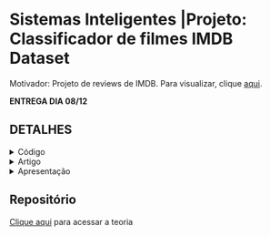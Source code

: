 # Sistemas Inteligentes |Projeto: Classificador de filmes IMDB Dataset
Motivador: Projeto de reviews de IMDB. Para visualizar, clique [aqui](https://www.kaggle.com/datasets/lakshmi25npathi/imdb-dataset-of-50k-movie-reviews/data/).

**ENTREGA DIA 08/12**

## DETALHES
<details> <summary> Código </summary>
Instruções para o Código
O código deve estar devidamente comentado e a sua organização será considerada na avaliação. E códigos acompanhados de uma boa documentação podem receber um bônus na nota. 

  ```mermaid
  graph TD;
      SILVER-->GOLD;
  ```

</details>

<details> <summary> Artigo </summary>
Instruções Gerais

O trabalho deve ter um objetivo bastante claro e deve envolver ao menos um  dos seguintes caminhos:

* **Classificação**
* **Regressão**
* **Clusterização**
* **Otimização**

Instruções para Entrega (data limite: 08/12/2023)
* Seguir o modelo (da SBC) 
* Evite inserir códigos no artigo; em vez disso, prefira colocar o algoritmo na forma de um pseudocódigo ou fluxograma de forma bem organizada. 
* A qualidade do texto também será levada em consideração na avaliação. 
* Sempre lembre-se de citar / referenciar o que utilizar.

</details>
<details> <summary> Apresentação </summary>
As apresentações poderão ser realizadas nos dias 05 e 08  de Dezembro. 

* Podem ser feitas perguntas direcionadas a integrantes específicos. A apresentação é obrigatória. 
* A duração da apresentação é de  até 10 minutos.

É aconselhável que a apresentação mostre os seguintes tópicos:

* O problema escolhido, sua relevância e dificuldades que tornam necessário do uso de um sistema inteligente;
* A modelagem do problema, origem e significado dos dados usados e possíveis pré processamentos de dados;
* O modelo de sistema inteligente empregado para solução;
* A análise quantitativa dos resultados obtidos por um ou mais métodos computacionais;
* A análise qualitativa dos resultados, indicando se o sistema usado obteve resultados satisfatórios ou melhores que outras soluções.
* Uma conclusão geral sobre o trabalho realizado.


</details>

## Repositório
[Clique aqui](https://drive.google.com/drive/folders/12jxXykuHxB7i_bSDg0pCTgrdupw3kyKG?usp=sharing/) para acessar a teoria


